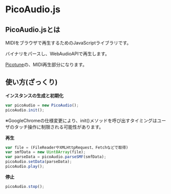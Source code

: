 # PicoAudio.js

## PicoAudio.jsとは

MIDIをブラウザで再生するためのJavaScriptライブラリです。

バイナリをパースし、WebAudioAPIで再生します。

[Picotune]( http://picotune.me/ )の、MIDI再生部分になります。 

## 使い方(ざっくり)
**インスタンスの生成と初期化**
```javascript
var picoAudio = new PicoAudio();
picoAudio.init();
```
※GoogleChromeの仕様変更により、init()メソッドを呼び出すタイミングはユーザのタッチ操作に制限される可能性があります。

**再生**
```javascript
var file = (FileReaderやXMLHttpRequest、Fetchなどで取得)
var smfData = new Uint8Array(file);
var parseData = picoAudio.parseSMF(smfData);
picoAudio.setData(parseData);
picoAudio.play();
```

**停止**
```javascript
picoAudio.stop();
```

